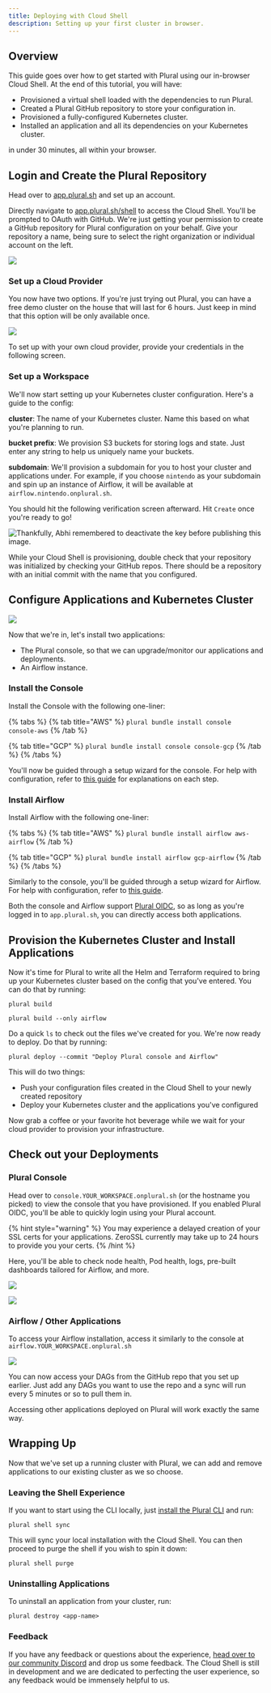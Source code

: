 ```yaml
---
title: Deploying with Cloud Shell
description: Setting up your first cluster in browser.
---
```


## Overview

This guide goes over how to get started with Plural using our in-browser Cloud Shell. At the end of this tutorial, you will have:

* Provisioned a virtual shell loaded with the dependencies to run Plural.
* Created a Plural GitHub repository to store your configuration in.
* Provisioned a fully-configured Kubernetes cluster.
* Installed an application and all its dependencies on your Kubernetes cluster.

in under 30 minutes, all within your browser.

## Login and Create the Plural Repository

Head over to [app.plural.sh](https://app.plural.sh) and set up an account.

Directly navigate to [app.plural.sh/shell](https://app.plural.sh/shell) to access the Cloud Shell. You'll be prompted to OAuth with GitHub. We're just getting your permission to create a GitHub repository for Plural configuration on your behalf. Give your repository a name, being sure to select the right organization or individual account on the left.

![](../.gitbook/assets/cloud-shell-quickstart/image-1.png)

### Set up a Cloud Provider

You now have two options. If you're just trying out Plural, you can have a free demo cluster on the house that will last for 6 hours. Just keep in mind that this option will be only available once.

![](../.gitbook/assets/cloud-shell-quickstart/image-2.png)

To set up with your own cloud provider, provide your credentials in the following screen.

### Set up a Workspace

We'll now start setting up your Kubernetes cluster configuration. Here's a guide to the config:

**cluster**: The name of your Kubernetes cluster. Name this based on what you're planning to run.

**bucket prefix**: We provision S3 buckets for storing logs and state. Just enter any string to help us uniquely name your buckets.

**subdomain**: We'll provision a subdomain for you to host your cluster and applications under. For example, if you choose `nintendo` as your subdomain and spin up an instance of Airflow, it will be available at `airflow.nintendo.onplural.sh`.

You should hit the following verification screen afterward. Hit `Create` once you're ready to go!

![Thankfully, Abhi remembered to deactivate the key before publishing this image.](../.gitbook/assets/cloud-shell-quickstart/image-3.png)

While your Cloud Shell is provisioning, double check that your repository was initialized by checking your GitHub repos. There should be a repository with an initial commit with the name that you configured.

## Configure Applications and Kubernetes Cluster

![](../.gitbook/assets/cloud-shell-quickstart/image-4.png)

Now that we're in, let's install two applications:

* The Plural console, so that we can upgrade/monitor our applications and deployments.
* An Airflow instance.

### Install the Console

Install the Console with the following one-liner:

{% tabs %}
{% tab title="AWS" %}
`plural bundle install console console-aws`
{% /tab %}

{% tab title="GCP" %}
`plural bundle install console console-gcp`
{% /tab %}
{% /tabs %}

You'll now be guided through a setup wizard for the console. For help with configuration, refer to [this guide](../repositories/console.md) for explanations on each step.

### Install Airflow

Install Airflow with the following one-liner:

{% tabs %}
{% tab title="AWS" %}
`plural bundle install airflow aws-airflow`
{% /tab %}

{% tab title="GCP" %}
`plural bundle install airflow gcp-airflow`
{% /tab %}
{% /tabs %}

Similarly to the console, you'll be guided through a setup wizard for Airflow. For help with configuration, refer to [this guide](../repositories/airflow.md).

Both the console and Airflow support [Plural OIDC](../identity-and-access-management/openid-connect.md), so as long as you're logged in to `app.plural.sh`, you can directly access both applications.

## Provision the Kubernetes Cluster and Install Applications

Now it's time for Plural to write all the Helm and Terraform required to bring up your Kubernetes cluster based on the config that you've entered. You can do that by running:

`plural build`

`plural build --only airflow`

Do a quick `ls` to check out the files we've created for you. We're now ready to deploy. Do that by running:

`plural deploy --commit "Deploy Plural console and Airflow"`

This will do two things:

* Push your configuration files created in the Cloud Shell to your newly created repository
* Deploy your Kubernetes cluster and the applications you've configured

Now grab a coffee or your favorite hot beverage while we wait for your cloud provider to provision your infrastructure.

## Check out your Deployments

### Plural Console

Head over to `console.YOUR_WORKSPACE.onplural.sh` (or the hostname you picked) to view the console that you have provisioned. If you enabled Plural OIDC, you'll be able to quickly login using your Plural account.

{% hint style="warning" %}
You may experience a delayed creation of your SSL certs for your applications. ZeroSSL currently may take up to 24 hours to provide you your certs.
{% /hint %}

Here, you'll be able to check node health, Pod health, logs, pre-built dashboards tailored for Airflow, and more.

![](../.gitbook/assets/cloud-shell-quickstart/image-5.png)

![](../.gitbook/assets/cloud-shell-quickstart/image-6.png)

### Airflow / Other Applications

To access your Airflow installation, access it similarly to the console at `airflow.YOUR_WORKSPACE.onplural.sh`

![](../.gitbook/assets/cloud-shell-quickstart/image-7.png)

You can now access your DAGs from the GitHub repo that you set up earlier. Just add any DAGs you want to use the repo and a sync will run every 5 minutes or so to pull them in.

Accessing other applications deployed on Plural will work exactly the same way.

## Wrapping Up

Now that we've set up a running cluster with Plural, we can add and remove applications to our existing cluster as we so choose.

### Leaving the Shell Experience

If you want to start using the CLI locally, just [install the Plural CLI](../#1.-install-plural-cli-and-dependencies) and run:

`plural shell sync`

This will sync your local installation with the Cloud Shell. You can then proceed to purge the shell if you wish to spin it down:

`plural shell purge`

### Uninstalling Applications

To uninstall an application from your cluster, run:

`plural destroy <app-name>`

### Feedback

If you have any feedback or questions about the experience, [head over to our community Discord](https://discord.gg/pluralsh) and drop us some feedback. The Cloud Shell is still in development and we are dedicated to perfecting the user experience, so any feedback would be immensely helpful to us.
